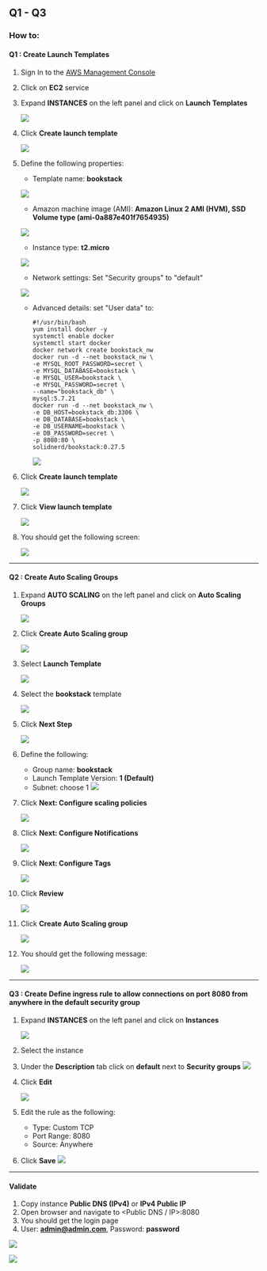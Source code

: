 ## Q1 - Q3

### How to:

#### Q1 : Create **Launch Templates**
1. Sign In to the [AWS Management Console](https://console.aws.amazon.com/console/home?nc2=h_ct&src=header-signin)
2. Click on **EC2** service
3. Expand **INSTANCES** on the left panel and click on **Launch Templates**

    ![](images/aws1.png)
4. Click **Create launch template**
    
    ![](images/aws2.png)
5. Define the following properties:
    - Template name: **bookstack**
    
    ![](images/aws3.png)
    - Amazon machine image (AMI): **Amazon Linux 2 AMI (HVM), SSD Volume type (ami-0a887e401f7654935)**
    
    ![](images/aws4.png)
    - Instance type: **t2.micro**
    
    ![](images/aws5.png)
    - Network settings: Set "Security groups" to "default"
    
    ![](images/aws6.png)
    - Advanced details: set "User data" to:
        ```shell script
        #!/usr/bin/bash
        yum install docker -y
        systemctl enable docker
        systemctl start docker
        docker network create bookstack_nw
        docker run -d --net bookstack_nw \
        -e MYSQL_ROOT_PASSWORD=secret \
        -e MYSQL_DATABASE=bookstack \
        -e MYSQL_USER=bookstack \
        -e MYSQL_PASSWORD=secret \
        --name="bookstack_db" \
        mysql:5.7.21
        docker run -d --net bookstack_nw \
        -e DB_HOST=bookstack_db:3306 \
        -e DB_DATABASE=bookstack \
        -e DB_USERNAME=bookstack \
        -e DB_PASSWORD=secret \
        -p 8080:80 \
        solidnerd/bookstack:0.27.5
        ```
        ![](images/aws7.png)
6. Click **Create launch template**
 
    ![](images/aws8.png)
7. Click **View launch template**

    ![](images/aws9.png)
8. You should get the following screen:
    
    ![](images/aws10.png)
---

#### Q2 : Create **Auto Scaling Groups**
1. Expand **AUTO SCALING** on the left panel and click on **Auto Scaling Groups**
    
    ![](images/aws11.png)
2. Click **Create Auto Scaling group**

    ![](images/aws12.png)
3. Select **Launch Template**

    ![](images/aws13.png)
4. Select the **bookstack** template
    
    ![](images/aws14.png)
5. Click **Next Step**
    
    ![](images/aws15.png)
6. Define the following:
    - Group name: **bookstack**
    - Launch Template Version: **1 (Default)**
    - Subnet: choose 1
    ![](images/aws16.png)
7. Click **Next: Configure scaling policies**
    
    ![](images/aws17.png)
8. Click **Next: Configure Notifications**
   
    ![](images/aws18.png)
9. Click **Next: Configure Tags**
    
    ![](images/aws19.png)
10. Click **Review**
    
    ![](images/aws20.png)
11. Click **Create Auto Scaling group**
    
    ![](images/aws21.png)

12. You should get the following message:
    
    ![](images/aws22.png)

---

#### Q3 : Create **Define ingress rule to allow connections on port 8080 from anywhere in the default security group**
1. Expand **INSTANCES** on the left panel and click on **Instances**
    
    ![](images/aws23.png)
2. Select the instance
3. Under the **Description** tab click on **default** next to **Security groups**
    ![](images/aws24.png)
4. Click **Edit**
    
    ![](images/aws25.png)
5. Edit the rule as the following:
    - Type: Custom TCP
    - Port Range: 8080
    - Source: Anywhere
6. Click **Save**
    ![](images/aws26.png)

---

#### **Validate**
1. Copy instance **Public DNS (IPv4)** or **IPv4 Public IP**
2. Open browser and navigate to <Public DNS / IP>:8080
3. You should get the login page
4. User: **admin@admin.com**, Password: **password**

![](images/aws27.png)

![](images/aws28.png)

 